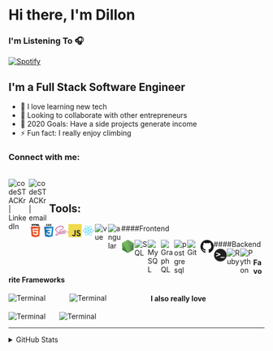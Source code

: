 # Hi there, I'm Dillon 
### I'm Listening To 🎧
[![Spotify](https://spotify-player.dillon-co.vercel.app/api/spotify)](https://open.spotify.com/user/124387117)

## I'm a Full Stack Software Engineer

- 🌱 I love learning new tech 
- 👯 Looking to collaborate with other entrepreneurs
- 🥅 2020 Goals: Have a side projects generate income
- ⚡ Fun fact: I really enjoy climbing


### Connect with me:
###### 
[<img align="left" alt="codeSTACKr | LinkedIn" width="40px" src="https://cdn.jsdelivr.net/npm/simple-icons@v3/icons/linkedin.svg" />][linkedin]
[<img align="left" alt="codeSTACKr | email" width="40px" src="https://raw.githubusercontent.com/simple-icons/simple-icons/473b41f3919527e9ca60aef18539937a351b86c4/icons/gmail.svg" />][linkedin]


<br />

## Tools:
####Frontend
[<img align="left" alt="HTML5" width="26px" src="https://raw.githubusercontent.com/github/explore/80688e429a7d4ef2fca1e82350fe8e3517d3494d/topics/html/html.png" />][webdevplaylist]
[<img align="left" alt="CSS3" width="26px" src="https://raw.githubusercontent.com/github/explore/80688e429a7d4ef2fca1e82350fe8e3517d3494d/topics/css/css.png" />][cssplaylist]
[<img align="left" alt="Sass" width="26px" src="https://raw.githubusercontent.com/github/explore/80688e429a7d4ef2fca1e82350fe8e3517d3494d/topics/sass/sass.png" />][cssplaylist]
[<img align="left" alt="JavaScript" width="26px" src="https://raw.githubusercontent.com/github/explore/80688e429a7d4ef2fca1e82350fe8e3517d3494d/topics/javascript/javascript.png" />][jsplaylist]
[<img align="left" alt="React" width="26px" src="https://raw.githubusercontent.com/github/explore/80688e429a7d4ef2fca1e82350fe8e3517d3494d/topics/react/react.png" />][reactplaylist]
[<img align="left" alt="vue" width="26px" src="https://cdn.iconscout.com/icon/free/png-512/vue-282497.png" />][webdevplaylist]
[<img align="left" alt="angular" width="26px" src="https://angular.io/assets/images/logos/angularjs/AngularJS-Shield.svg" />][webdevplaylist]

####Backend
[<img align="left" alt="Node.js" width="26px" src="https://raw.githubusercontent.com/github/explore/80688e429a7d4ef2fca1e82350fe8e3517d3494d/topics/nodejs/nodejs.png" />][webdevplaylist]
[<img align="left" alt="SQL" width="26px" src="https://www.iconfinder.com/data/icons/web-and-mobile-ui-volume-7/48/309-512.png" />][webdevplaylist]
[<img align="left" alt="MySQL" width="26px" src="https://raw.githubusercontent.com/simple-icons/simple-icons/473b41f3919527e9ca60aef18539937a351b86c4/icons/mysql.svg" />][webdevplaylist]
[<img align="left" alt="GraphQL" width="26px" src="https://raw.githubusercontent.com/simple-icons/simple-icons/473b41f3919527e9ca60aef18539937a351b86c4/icons/graphql.svg" />][webdevplaylist]
[<img align="left" alt="postgresql" width="26px" src="https://upload.wikimedia.org/wikipedia/commons/thumb/2/29/Postgresql_elephant.svg/1200px-Postgresql_elephant.svg.png" />][webdevplaylist]
[<img align="left" alt="Git" width="26px" src="https://raw.githubusercontent.com/simple-icons/simple-icons/473b41f3919527e9ca60aef18539937a351b86c4/icons/git.svg" />][webdevplaylist]
[<img align="left" alt="GitHub" width="26px" src="https://raw.githubusercontent.com/github/explore/78df643247d429f6cc873026c0622819ad797942/topics/github/github.png" />][webdevplaylist]
[<img align="left" alt="Terminal" width="26px" src="https://raw.githubusercontent.com/github/explore/80688e429a7d4ef2fca1e82350fe8e3517d3494d/topics/terminal/terminal.png" />][webdevplaylist]
[<img align="left" alt="Ruby" width="26px" src="https://upload.wikimedia.org/wikipedia/commons/thumb/7/73/Ruby_logo.svg/1024px-Ruby_logo.svg.png" />][webdevplaylist]
[<img align="left" alt="Python" width="26px" src="https://upload.wikimedia.org/wikipedia/commons/thumb/c/c3/Python-logo-notext.svg/1200px-Python-logo-notext.svg.png" />][webdevplaylist]
#### Favorite Frameworks
[<img align="left" alt="Terminal" width="120px" src="https://upload.wikimedia.org/wikipedia/commons/thumb/6/62/Ruby_On_Rails_Logo.svg/1200px-Ruby_On_Rails_Logo.svg.png" />][webdevplaylist]
[<img align="left" alt="Terminal" width="160px" src="https://camo.githubusercontent.com/627c774e3070482b180c3abd858ef2145d46303b/68747470733a2f2f656c656374726f6e6a732e6f72672f696d616765732f656c656374726f6e2d6c6f676f2e737667" />][webdevplaylist]

#### I also really love
[<img align="left" alt="Terminal" width="100px" src="https://upload.wikimedia.org/wikipedia/commons/9/96/Pytorch_logo.png" />][webdevplaylist]
[<img align="left" alt="Terminal" width="100px" src="https://github.com/dillon-co/dillon-co/assets/arxiv-logo.svg" />][webdevplaylist]




<br />


---



<details>
  <summary>GitHub Stats</summary>
  <img align="left" alt="dillon-co's GitHub Stats" src="https://github-readme-stats.vercel.app/api?username=dillon-co&show_icons=true&hide_border=true" />
</details>

[website]: github.com/dillon-co
[twitter]: github.com/dillon-co
[youtube]: github.com/dillon-co
[instagram]: github.com/dillon-co
[linkedin]: githlinkedin.com/in/dilloncortez
[webdevplaylist]: github.com/dillon-co
[jsplaylist]: github.com/dillon-co
[cssplaylist]: github.com/dillon-co
[reactplaylist]: github.com/dillon-co
[email]: mailto:dilloncortez@gmail.com
